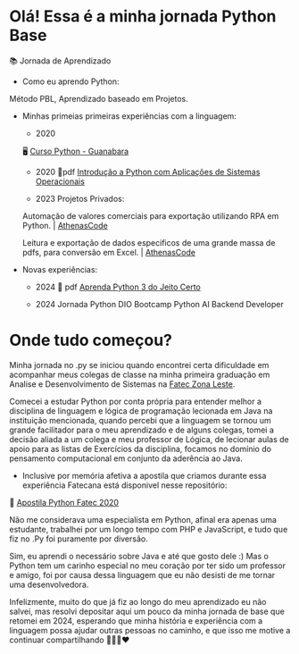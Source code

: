 
# Olá! Essa é a minha jornada Python Base


📚 Jornada de Aprendizado 

* Como eu aprendo Python:

Método PBL, Aprendizado baseado em Projetos.

* Minhas primeias primeiras experiências com a linguagem:
   
   * 2020

   🖥️ [Curso Python - Guanabara](https://www.google.com/search?q=curso+em+video+python&oq=curso+em+vid&gs_lcrp=EgZjaHJvbWUqBwgCEAAYgAQyBggAEEUYOTIHCAEQABiABDIHCAIQABiABDIHCAMQABiABDIHCAQQABiABDIHCAUQABiABDIHCAYQABiABDIGCAcQBRhA0gEIMzgyM2owajeoAgCwAgA&sourceid=chrome&ie=UTF-8#fpstate=ive&vld=cid:9d23ffe1,vid:S9uPNppGsGo,st:0)

   * 2020
   📖pdf [Introdução a Python com Aplicações de Sistemas Operacionais](https://memoria.ifrn.edu.br/bitstream/handle/1044/2090/EBOOK%20-%20INTRODU%C3%87%C3%83O%20A%20PYTHON%20%28EDITORA%20IFRN%29.pdf?sequence=1&isAllowed=y)

   * 2023 Projetos Privados: 

   Automação de valores comerciais para exportação utilizando RPA  em Python. | [AthenasCode](https://github.com/Athenas-Code)

   Leitura e exportação de dados especificos de uma grande massa de pdfs, para conversão em Excel. | [AthenasCode](https://github.com/Athenas-Code)

* Novas experiências:

   * 2024
   📖 pdf [Aprenda Python 3 do Jeito Certo](https://altabooks.com.br/wp-content/uploads/2019/11/AMOSTRA_AprendaPythonDoJeitoCerto-1.pdf)

   * 2024
   Jornada Python DIO
   Bootcamp Python AI Backend Developer

# Onde tudo começou?

Minha jornada no .py se iniciou quando encontrei certa dificuldade em acompanhar meus colegas de classe na minha primeira graduação em Analise e Desenvolvimento de Sistemas na [Fatec Zona Leste](https://www.fateczl.edu.br/inicio).

Comecei a estudar Python por conta própria para entender melhor a disciplina de linguagem e lógica de programação lecionada em Java na instituição mencionada, quando percebi que a linguagem se tornou um grande facilitador para o meu aprendizado e de alguns colegas, tomei a decisão aliada a um colega e meu professor de Lógica, de lecionar aulas de apoio para as listas de Exercícios da disciplina, focamos no domínio do pensamento computacional em conjunto da aderência ao Java. 

* Inclusive por memória afetiva a apostila que criamos durante essa experiência Fatecana está disponivel nesse repositório:

 📖 [Apostila Python Fatec 2020](https://github.com/karengabriella/Python-Base/blob/main/Apostila_Python.pdf)

Não me considerava uma especialista em Python, afinal era apenas uma estudante, trabalhei por um longo tempo com PHP e JavaScript, e tudo que fiz no .Py foi puramente por diversão.

Sim, eu aprendi o necessário sobre Java e até que gosto dele :) Mas o Python tem um carinho especial no meu coração por ter sido um professor e amigo, foi por causa dessa linguagem que eu não desisti de me tornar uma desenvolvedora.

Infelizmente, muito do que já fiz ao longo do meu aprendizado eu não salvei, mas resolvi depositar aqui um pouco da minha jornada de base que retomei em 2024, esperando que minha história e experiência com a linguagem possa ajudar outras pessoas no caminho, e que isso me motive a continuar compartilhando 👩🏽‍💻❤️


